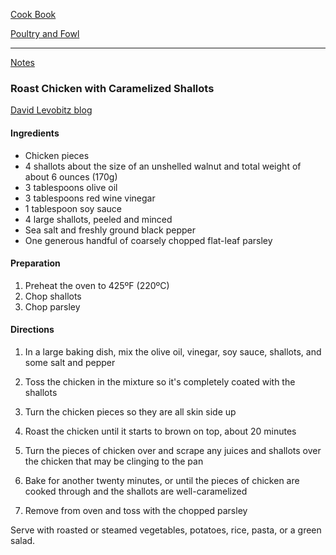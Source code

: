 [Cook Book]()  

[Poultry and Fowl]()  

-----  

[Notes]()  

### Roast Chicken with Caramelized Shallots	
[David Levobitz blog](https://www.davidlebovitz.com/roast-chicken-recipe-caramelized-s/)  

#### Ingredients  

* Chicken pieces 
* 4 shallots about the size of an unshelled walnut and total weight of about 6 ounces (170g)
* 3 tablespoons olive oil
* 3 tablespoons red wine vinegar
* 1 tablespoon soy sauce
* 4 large shallots, peeled and minced
* Sea salt and freshly ground black pepper
* One generous handful of coarsely chopped flat-leaf parsley

#### Preparation  

1. Preheat the oven to 425ºF (220ºC)  
2. Chop shallots  
3. Chop parsley  

#### Directions  

1. In a large baking dish, mix the olive oil, vinegar, soy sauce, shallots, and some salt and pepper  

2. Toss the chicken in the mixture so it's completely coated with the shallots  

3. Turn the chicken pieces so they are all skin side up  

4. Roast the chicken until it starts to brown on top, about 20 minutes  

5. Turn the pieces of chicken over and scrape any juices and shallots over the chicken that may be clinging to the pan

6. Bake for another twenty minutes, or until the pieces of chicken are cooked through and the shallots are well-caramelized 

7. Remove from oven and toss with the chopped parsley  

Serve with roasted or steamed vegetables, potatoes, rice, pasta, or a green salad.
